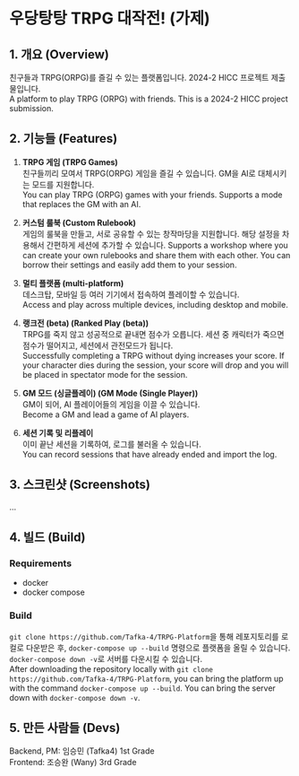 # 우당탕탕 TRPG 대작전! (가제)

## 1. 개요 (Overview) 
친구들과 TRPG(ORPG)를 즐길 수 있는 플랫폼입니다. 2024-2 HICC 프로젝트 제출물입니다.  
A platform to play TRPG (ORPG) with friends. This is a 2024-2 HICC project submission.  

## 2. 기능들 (Features)
1. **TRPG 게임 (TRPG Games)**  
친구들끼리 모여서 TRPG(ORPG) 게임을 즐길 수 있습니다. GM을 AI로 대체시키는 모드를 지원합니다.  
You can play TRPG (ORPG) games with your friends. Supports a mode that replaces the GM with an AI. 
    
2. **커스텀 룰북 (Custom Rulebook)**  
게임의 룰북을 만들고, 서로 공유할 수 있는 창작마당을 지원합니다. 해당 설정을 차용해서 간편하게 세션에 추가할 수 있습니다. 
Supports a workshop where you can create your own rulebooks and share them with each other. You can borrow their settings and easily add them to your session. <br/>

3. **멀티 플랫폼 (multi-platform)**  
데스크탑, 모바일 등 여러 기기에서 접속하여 플레이할 수 있습니다. <br/>
Access and play across multiple devices, including desktop and mobile. <br/>

4. **랭크전 (beta) (Ranked Play (beta))**  
TRPG를 죽지 않고 성공적으로 끝내면 점수가 오릅니다. 세션 중 캐릭터가 죽으면 점수가 떨어지고, 세션에서 관전모드가 됩니다. <br/>
Successfully completing a TRPG without dying increases your score. If your character dies during the session, your score will drop and you will be placed in spectator mode for the session. <br/>

5. **GM 모드 (싱글플레이) (GM Mode (Single Player))**  
GM이 되어, AI 플레이어들의 게임을 이끌 수 있습니다. <br/>
Become a GM and lead a game of AI players. <br/>

6. **세션 기록 및 리플레이**  
이미 끝난 세션을 기록하여, 로그를 불러올 수 있습니다. <br/>
You can record sessions that have already ended and import the log. <br/>

## 3. 스크린샷 (Screenshots)
...

## 4. 빌드 (Build)
### Requirements
* docker
* docker compose
### Build
`git clone https://github.com/Tafka-4/TRPG-Platform`을 통해 레포지토리를 로컬로 다운받은 후, `docker-compose up --build` 명령으로 플랫폼을 올릴 수 있습니다. `docker-compose down -v`로 서버를 다운시킬 수 있습니다. <br/>
After downloading the repository locally with `git clone https://github.com/Tafka-4/TRPG-Platform`, you can bring the platform up with the command `docker-compose up --build`. You can bring the server down with `docker-compose down -v`.

## 5. 만든 사람들 (Devs)
Backend, PM: 임승민 (Tafka4) 1st Grade  
Frontend: 조승완 (Wany) 3rd Grade

